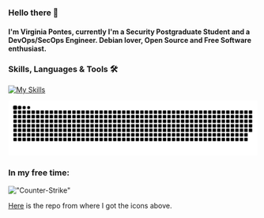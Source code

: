 ### Hello there 👋

#### I'm Virginia Pontes, currently I'm a Security Postgraduate Student and a DevOps/SecOps Engineer. Debian lover, Open Source and Free Software enthusiast.

### Skills, Languages & Tools 🛠

[![My Skills](https://go-skill-icons.vercel.app/api/icons?i=aws,gcp,azure,github,githubactions,terraform,linux,bash,kubernetes,docker,git,grafana,prometheus,zabbix,kali,raspberrypi,nginx,npm,py,ansible,debian,md,vscodium,chromium,chatgpt,flameshot&perline=4)](https://skillicons.dev)  
  

![Snake animation](https://raw.githubusercontent.com/vlpontes/vlpontes/output/github-contribution-grid-snake-dark.svg)
     

### In my free time:

!["Counter-Strike"](https://img.shields.io/badge/Counter_Strike-000000?style=for-the-badge&logo=counter-strike&logoColor=white "Counter-Strike") 




[Here](https://github.com/LelouchFR/skill-icons) is the repo from where I got the icons above.

